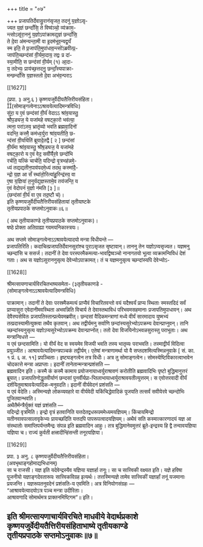 +++
title = "०७"

+++
प्रजापतिर्देवासु॒रान॑सृजत॒ तदनु॑ य॒ज्ञोऽसृ-  
ज्यत य॒ज्ञं छन्दाँसि॒ ते विष्व॑ञ्चो॒ व्य॑क्राम॒-  
न्त्सोऽसृ॑रा॒ननु॑ य॒ज्ञोऽपा॑क्रामद्य॒ज्ञं छन्दाँसि॒  
ते दे॒वा अ॑मन्यन्ता॒मी वा इ॒दम॑भूव॒न्यद्व॒यँ  
स्म इति॒ ते प्र॒जाप॑ति॒मुपा॑धाव॒न्त्सो॑ऽब्रवीत्प्र॒-  
जाप॑ति॒च्छन्द॑सां वी॒र्यमा॒दाय॒ तद्वः प्र दा॑-  
स्या॒मीति॒ स छन्द॑सां वी॒र्यम् (१) आ॒दा-  
य॒ तदेभ्यः॒ प्राय॑च्छ॒त्तदनु॒ छन्दाँ॒स्यपाक्रा-  
मन्छन्दाँसि य॒ज्ञस्ततो दे॒वा अभ॑व॒न्पराऽ

[[1627]]

(प्रपा. ३ अनु.६ ) कृष्णयजुर्वेदीयतैत्तिरीयसंहिता।  
(सोमाङ्गत्वेनाऽऽश्रावयेत्यादिमन्त्रविधिः)  
सु॑रा॒ य ए॒वं छन्द॑सां वी॒र्य॑ वेदाऽऽ श्रा॑व॒यास्तु॒  
श्रौप॒ड्यज॒ ये यजा॑महे वषट्का॒रो भव॑त्या॒  
त्मना॒ परा॑ऽस्य॒ भ्रातृ॑व्यो भवति ब्रह्मवा॒दिनो॑  
वदन्ति॒ कस्मै॒ कम॑ध्व॒र्युरा श्रा॑व॒यतीति॒ छ-  
न्द॑सां वी॒र्या॑येति॑ ब्रूयादे॒तद्वै [ २ ] छन्द॑सां  
वी॒र्य॑मा श्रा॑व॒यास्तु॒ श्रौष॒ड्यज॒ ये यजा॑महे  
वषट्का॒रो य ए॒वं वेद॒ सवी॑र्यैर॒वे छन्दो॑भि  
रर्चति॒ यत्किं चार्चति॒ यदिन्द्रो वृ॒त्रभह॑न्नमे॒-  
ध्यं तद्यद्यतीन॒पाव॑पदमे॒ध्यं तदथ॒ कस्मा॑दै॒-  
न्द्रो य॒ज्ञ आ सँ स्था॑तो॒रित्या॑हु॒रिन्द्र॑स्य॒ वा  
ए॒षा य॒ज्ञिया॑ त॒नुर्यद्य॒ज्ञस्तामे॒व तय॑जन्ति॒ य  
ए॒वं वेदोपनं॑ य॒ज्ञो न॑मति [३ ]॥  
(छन्द॑सां वी॒र्य॑ वा ए॒व तद॒ष्टौ च॑)।  
इति कृष्णयजुर्वेदीयतैत्तिरीयसंहितायां तृतीयाष्टके  
तृतीयप्रपाठके सप्तमोऽनुवाकः॥६॥

( अथ तृतीयाकाण्डे तृतीयप्रपाठके सप्तमोऽनुवाकः)।  
षष्ठे प्रोक्ता अतिग्राह्या गवमयनिकास्त्रयः।

अथ सप्तमे सोमाङ्गत्वेनाऽऽश्रावयेत्यादयो मन्त्रा विधीयन्ते —  
प्रजापतिरिति। कदाचित्प्रजापतिर्देवानसुरांश्च पुराऽसृजत सृष्टावान्। ताननु तेन यज्ञोऽप्यसृज्यत। यज्ञमनु च्छन्दांसि च ससर्ज। तदानीं ते देवा परस्परमैकमत्या-भावद्विष्वञ्चो नानागतयो भूत्वा व्यक्रामन्विविधं देशं गताः। अथ स यज्ञोऽसुराननुसृत्य देवेभ्योऽपाक्रामत्। तं च यज्ञमनुसृत्य च्छन्दांस्यपि देवेभ्योऽ-

[[1628]]

श्रीमत्सायणाचार्यविरचितभाष्यसमेता- (३तृतीयकाणडे -  
(सोमाङ्गत्वेनाऽऽश्रावयेत्यादिमन्त्रविधिः)

पाक्रामान्। तदानीं ते देवाः परस्रमैकमत्यं प्राप्यैवं विचारितवन्तो वयं यदैश्वर्यं प्राप्य स्थिताः स्मस्तदिदं सर्वं प्राप्यासुरा एवेदानीमवस्थिता अभवन्निति विचार्य ते देवास्तथाविधं परिभवमसहमानाः प्रजापतिमुपाधावन्। अथ देवैरुपसेवितः प्रजापतिस्तान्प्रत्येवमब्रवीत्। छन्दसां वैदिकमन्त्राणां मध्ये वीर्यं सारमादाय युष्मभ्यं तत्प्रदास्यामीत्युक्त्वा तथैव कृतवान्। अथ तद्वीर्यमनु सर्वाणि छन्दांस्यसुरेभ्योऽपक्रम्य देवान्प्राप्नुवन्। तानि च्छन्दांस्यनुसृत्य यज्ञोऽप्यसुरेभ्योऽपक्रम्य देवान्प्राप्नोत्। ततो देवा विजयिनोऽभवन्नसुरास्तु पराभूताः। अथ मन्त्रान्विधत्ते —  
य एवं छन्दसामिति। यो वीर्यं वेद स स्वयमेव विजयी भवति तस्य भातृव्यः पराभवति। तस्माद्वीर्यं विदित्वा प्रयुञ्जीत। आश्रावयेत्यादिमन्त्रपञ्चकं तद्वीर्यम्। एतेषां मन्त्राणामर्था यो वै सप्तदशमित्यस्मिन्ननुवाके [ सं. का. १ प्रं. ६ अ. ११] प्रपञ्चिताः। इष्ट्यङ्गत्वेन तत्र विधीः। अत्र तु सोमाङ्गत्वेन। सोमस्येष्टिविकारत्वाभावेन चोदकात्ते मन्त्रा अप्राप्ताः। इदानीं तानेतान्मन्त्रान्प्रशंसति —  
ब्रह्मवादिन इति। कस्मै कं कस्मै कामाय प्रयोजनायाध्वर्युराश्रावणं करोतीति ब्रह्मवादिभिः पृष्टो बुद्धिमानुत्तरं ब्रूयात्। प्रजापतिनोद्धृतवीर्याणं छन्दसां पुनर्वीर्यप्रा-प्तिलाभायाध्वर्युराश्रावयतीत्युत्तरम्। स एवोत्तरवादी वीर्यं दर्शयितुमाश्रावयेत्यादिक-मनुवदति। इदानीं वीर्यवेदनं प्रशंसति —  
य एवं वेदेति। अस्मिन्यज्ञे लोकव्यवहारे वा वीर्यवेदी यकिंचिद्धेवादिकं पूजयति तत्सर्वं सवीयेरवे च्छन्दोभिः पूजितवान्भवति।  
अथैतैर्मन्त्रैर्युक्तं यज्ञं प्रशंसति —  
यदिन्द्रो वृत्रमिति। इन्द्रो वृत्रं हतवानिति यत्तदेतद्वधरूपममेध्यमयज्ञियम्। किंचायमिन्द्रो यतीनवावपत्सालावृकेभ्यः प्रायच्छदिति यत्तदपि पापरूपत्वादयज्ञियम्। अथैवं सति कस्मात्कारणादयं यज्ञ आ संस्थातोः समाप्तिपर्यन्तमैन्द्रः संपन्न इति ब्रह्मवादिन आहुः। तत्र बुद्धिमानेवमुत्तरं ब्रूते-इन्द्रस्य हि द्वै तन्वावयज्ञिया यज्ञिया च। राज्यं कुर्वती क्षत्त्रादीन्हिंसन्ती तनूरयज्ञिया।

[[1629]]

प्रपा. ३ अनु. ८ कृष्णयजुर्वेदीयतैत्तिरीयसंहिता।  
(अवभृथाङ्गहोमाद्यभिधानम्)  
सा च राजसी। यज्ञ इति यदेवेन्द्रस्यैव यज्ञिया यज्ञार्हा तनूः। सा च सात्त्विकी वक्ष्यत इति। यज्ञे हविषा पूजनीयो यज्ञाङ्गदेवतारूपः सात्त्विकविग्रह इत्यर्थः। तत्तस्मिन्यज्ञे तामेव सात्त्विकीं यज्ञार्हां तनूं यजमानाः प्रयजन्ति। यज्ञरूपतनुवदेनं प्रशंसति-य एवमिति। अत्र विनियोगसंग्रहः —  
“आश्रावयेत्यादयोऽत्र पञ्च मन्त्रा उदीरिताः।  
आश्रावणादि सोमार्थमत्र प्राक्तनमिष्टिगम”॥ इति।

इति श्रीमत्सायणाचार्यविरचिते माधवीये वेदार्थप्रकाशे कृष्णयजुर्वेदीयतैत्तिरीयसंहिताभाष्ये तृतीयकाण्डे  
तृतीयप्रपाठके सप्तमोऽनुवाकः॥७॥  
---------  

